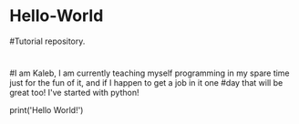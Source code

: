 # Hello-World
#Tutorial repository.
#
#I am Kaleb, I am currently teaching myself programming in my spare time just for the fun of it, and if I happen to get a job in it one #day that will be great too! I've started with python!

print('Hello World!')
